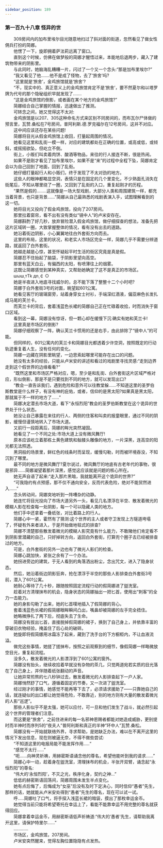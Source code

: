 ```yaml
---
sidebar_position: 189
---
```

### 第一百九十八章 怪异的世  


　　309房间内的加布里埃尔目光随意地扫过了斜对面的街道，忽然看见了做女性佣兵打扮的简娜。  
　　他愣了一下，旋即拥着萨法莉远离了窗口。  
　　直到这个时候，仿佛在做梦般的简娜才醒悟过来，本能地后退两步，藏入了建筑物带来的阴影里。  
　　与此同时，她脑海乱糟糟一片，闪过了一个又一个念头:“那是加布里埃尔?”  
　　“我又看见了他.……他不是成了怪物，去了‘旅舍’吗?  
　　“这里就是‘旅舍’，金鸡旅馆就是‘旅舍’?  
　　“不，现实中的、真正意义上的金鸡旅馆肯定不是‘旅舍’，要不然夏尔和以塔罗牌为代号的那个隐秘组织早就发现了.……  
　　“这是金鸡旅馆的倒影，或者画在某个地方的金鸡旅馆?”  
　　简娜结合自己掌握的情报，迅速做出了推测。  
　　可转念之间，她又觉得这不太对:  
　　金鸡旅馆是以207、305这种命名方式来区别不同房间的，而布瓦尔尸体做的预言里，瓦赞.桑松在7号房间，普阿利斯.德.罗克福尔在12号房间，这并不对应。  
　　这中间应该还存在某些问题!  
　　简娜将目光从假金鸡旅馆上收回，打量起周围的情况。  
　　她看见这里和乱街一模一样，对应的建筑都处在正确的位置，或高或低，或倾斜，或摇摇欲坠，但屹立不倒。  
　　街上，小贩们叫卖着肉饼、酸酒等物品，来往的行人接连不断，很是热闹。  
　　如果不是刚才看见了加布里埃尔，如果不是“来”的过程中全程下坠，简娜肯定会以为自己回到了地面，回到了乱街。  
　　她仔细打量起行人和小贩们，终于发现了不太对劲的地方。  
　　这些人的眼神都略显空洞，表情只是在固定的几个里变化，不少熟面孔消失在街尾后，不知从哪里绕了一圈，又回到了乱街的入口，重复起刚才的历程。  
　　“果然是假的.…….这就像是一场大型戏剧，大部分人类和周围建筑一样，都充当着背景，也只是背景……”简娜从自己最熟悉的戏剧表演入手，试图理解看到的这一切。  
　　她将目光又投向了假金鸡旅馆，投向了207房间。  
　　那里拉着窗帘，看不出有没有类似“镜中人”的卢米安存在。  
　　简娜斟酌了好几秒，放弃冒险潜入假金鸡旅馆，做仔细探查的想法，准备先把这片区域转一圈，大致掌握整体的情况，看有没有出去的道路。  
　　她沿着街边阴影，小心翼翼地往白外套街方向而去。  
　　这里的布局，这里的状况，和老实人市场区完全一样，简娜几乎不需要分辨道路，就返回了白外套街。  
　　她越走越是心惊，甚至怀疑起平时生活的街区究竟是真是假。  
　　简娜忍不住抬起了脑袋，于阴影里望向高空。  
　　那里有蓝天白云，有偏西的太阳，有喷薄往上的烟雾。  
　　这既让简娜感觉到某种真实，又帮助她确定了这不是真正的市场区。  
　　шωш¸тTk дn¸￠ ○  
　　她是半夜进入地底寻找威尔的，总不能下落了整整十二个小时吧?  
　　简娜于白外套街3号的对面，眺望起601公寓。  
　　她看见客厅的玻璃窗旁，站着身穿女士衬衫，手端深红酒液，偏亚麻色长发扎成马尾的芙兰卡。  
　　而芙兰卡的背后，套着浅蓝色长裙的简娜自己正在忙碌着收拾，时而消失于窗口区域。  
　　看到这一幕，简娜没有惊讶，但一颗心却在缓慢下沉:确实有她和芙兰卡!  
　　这里真是市场区的倒影?  
　　简娜仔细观察了一阵，确认芙兰卡惯用的还是右手，由此排除了“镜中人”的可能。  
　　但同样的，601公寓内的芙兰卡和简娜目光都透着少许空洞，按照既定的行动轨迹重复着人生，没有任何的变化。  
　　简娜一边藏在阴影里眺望，一边思索起哪里可能存在出口的问题。  
　　她没有太多的经验，只能从卢米安的讲述和看过的戏剧里寻找灵感:“走到边界走到这个假世界的边缘看看?“  
　　“既然这里和市场区严格对应，嗯，至少是和乱街、白外套街这片区域严格对应，形似倒影，那是不是只要找到不同的地方，就可以发现出口?  
　　“教会一直告诉我们，遇到危险和意外可以往教堂躲……不知道这里的圣罗伯斯教堂是什么样子，有没有神的庇佑，或者，信仰的是黑太阳?如果真是黑太阳，那就属于不一样的地方了……”  
　　简娜决定潜去市场大道，看下“永恒烈阳”教会的圣罗伯斯教堂在这个诡异的世界处于什么状态。  
　　她没让自己暴露在来往的行人、两侧的住客和叫卖的报童眼里，通过不同的阴影，缓慢但谨慎地转入了市场大道。  
　　又前行一段距离后，简娜的眸光突然凝固。  
　　她看见了一个不同之处:市场大道上没有微风舞厅!  
　　原本应该屹立着那栋土黄色建筑和骷髅头雕像的地方，一片深黑，连高空的阳光都无法照透。  
　　黑洞般的场景里，鲜红色的线条时而呈现，缓慢勾勒，时而被环境吞没，不知沉到了哪里。  
　　最不同的地方是微风舞厅?夏尔说过，微风舞厅的地底有古老年代的事物，很是邪异……简娜凝望着那片深黑，感觉这应该就是问题的核心所在。  
　　她无声自语了起来:“走入那片黑暗，我就能离开这个诡异的世界?”  
　　“可我隐约有点预感，那不仅不通向安全，反而代表危险，绝对不能贸然进入......”  
　　念头转动间，简娜突地听到一阵嘈杂的动静。  
　　她连忙将目光投向了市场大道另外一头，看见几名漂浮在半空、散发着微光的模糊人影在检查每一处阴影，每一个可以隐藏人类的地方。  
　　他们手中还拿着一叠纸张，对比着路上的行人。  
　　简娜心中一紧，霍然有了猜测:这个世界的主人或者守卫发现上方隧道垮塌了，怀疑有外来者进入，于是开始做地毯式的排查?  
　　简娜不清楚那些散发着微光的模糊人影究竟有什么能力，不敢赌他们肯定看不到阴影里潜藏的自己，只好掉转方向，返回白外套街，打算兜个圈子去已经被排查过的地方。  
　　可是，白外套街的另外一边也有了微光人影们的检查。  
　　简娜心跳加快，紧张之余有了一个办法。  
　　她拐进旁边的建筑，于无人看到的角落洒出粉尘，念出咒文，进入了隐身状态。  
　　然后，她沿着街边阴影狂奔，抢在漂浮于半空的那些人影排查白外套街3号前，潜入了601公寓。  
　　她耐心等待了几十秒，跟随按照固定流程行动的假简娜进了盥洗室。  
　　趁着对方清理抹布的机会，隐身状态的简娜抽出一把匕首，使用出“刺客”的全力一击能力。  
　　她的身影勾勒了出来，她的匕首噗地插入了假简娜的背心。  
　　套着浅蓝色长裙的假简娜眼眸瞬间凸出，嘴鼻却被简娜的左手完全捂住。  
　　她略微挣扎了两下后，彻底失去了生命。  
　　简娜没有拔出匕首，直接脱掉假简娜的裙子，换到了自己身上，并依靠丰富的穿破旧衣物经验，掩盖住了后心处的破碎。  
　　她旋即将假简娜用冰霜冻了起来，藏到了洗手台的下方橱柜内，不让血液流溢。  
　　做完这些事情，她搓了搓抹布，按照之前观察到的细节，像假简娜一样略微放空目光，重复起流程。  
　　没多久，散发着微光的人影漂浮到了601公寓的窗外。  
　　简娜没有抬头，继续收拾着早就没有杂物的茶几，只觉两道宛若实质的目光落在了自己身上，并伴随着纸张翻动的声音。  
　　让她异常煎熬的七八秒钟过去，散发着微光的人影排查起下一户人家。  
　　简娜悄然舒了口气，遵循着固定的节奏，又一次进了盥洗室。  
　　经过刚才的事情，她感觉不能再等下去了，必须请求援助了——只靠她自己的话，就连疑似的出口都让她觉得危险，不敢靠近，别的地方则有大量的散发着微光的人影“巡逻”。  
　　那些人影似乎不是太强，她可以应付，可一旦和他们发生了战斗，就必然引起这个世界的管理者们注意。  
　　而这要是“旅舍”，之前住进来的每一名邪神恩赐者都能对她造成威胁，更别提时而半神时而序列5的“夜夫人”普阿利斯和真正的半神“环中人”瓦赞.桑松。  
　　简娜没有一开始就联络外界，寻求帮助，是她缺乏办法，难以在不离开这里的情况下发出信息，现在则被逼无奈，不得不做些尝试:  
　　“不知道这里的电报局能不能发挥作用.....“  
　　“感觉不太行…...”  
　　“呃......向神灵祈祷，用赫密斯语诵念他的尊名，希望他能听到我的请求......”  
　　简娜心中一动，趁着身在盥洗室，清理抹布的机会，半张开双臂，诵念起“永恒烈阳”的尊名:  
　　“伟大的‘永恒烈阳’，不灭之光，秩序化身，契约之神…”  
　　低低的赫密斯语回荡间，简娜周围未发生半点变化。  
　　她有点后悔了，后悔成为“女巫”后没有及时下定决心，同时信仰“愚者”先生，那样的话，她就能从卢米安处得到“愚者”先生的尊名，现在可以试一试。  
　　呼..…简娜吐了口气，将手探入浅蓝长裙的暗袋，摸出了那枚幸运金币。  
　　她觉得当前只能将希望寄托在幸运上了，看能不能靠幸运不用完整的尊名就获得回应。  
　　简娜拿着幸运金币，用赫密斯语低声祈祷道:“伟大的‘愚者’先生，请帮助我离开这里，请保护特里尔……”  
　　............  
　　市场区，金鸡旅馆，207房间。  
　　卢米安突然醒来，觉得左胸位置隐隐有点发热。  
